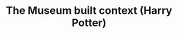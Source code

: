 ---
title: "The Museum built context (Harry Potter)"
url: /edinburgh/the-museum-built-context-harry-potter/
shop: Lebensmittel
---